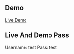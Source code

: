 ## Demo

[Live Demo ](http://www.pharmanalitik.com/)

## Live And Demo Pass

Username: test
Pass: test
